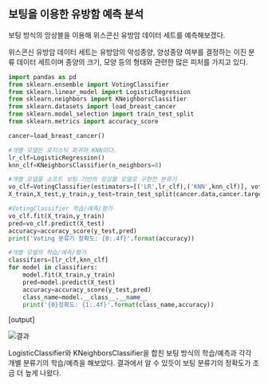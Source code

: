 ## 보팅을 이용한 유방함 예측 분석

보팅 방식의 앙상블을 이용해 위스콘신 유방암 데이터 세트를 예측해보겠다.

위스콘신 유방암 데이터 세트는 유방암의 악성종양, 양성종양 여부를 결정하는 이진 분류 데이터 세트이며 종양의 크기, 모양 등의 형태와 관련한 많은 피처를 가지고 있다.

```python
import pandas as pd
from sklearn.ensemble import VotingClassifier
from sklearn.linear_model import LogisticRegression
from sklearn.neighbors import KNeighborsClassifier
from sklearn.datasets import load_breast_cancer
from sklearn.model_selection import train_test_split
from sklearn.metrics import accuracy_score

cancer=load_breast_cancer()

#개별 모델은 로지스틱 회귀와 KNN이다.
lr_clf=LogisticRegression()
knn_clf=KNeighborsClassifier(n_neighbors=8)

#개별 모델을 소프트 보팅 기반의 앙상블 모델로 구현한 분류기
vo_clf=VotingClassifier(estimators=[('LR',lr_clf),('KNN',knn_clf)], voting='soft')
X_train,X_test,y_train,y_test=train_test_split(cancer.data,cancer.target, test_size=0.2, random_state=0)

#VotingClassifier 학습/예측/평가
vo_clf.fit(X_train,y_train)
pred=vo_clf.predict(X_test)
accuracy=accuracy_score(y_test,pred)
print('Voting 분류기 정확도: {0:.4f}'.format(accuracy))

#개별 모델의 학습/예측/평가
classifiers=[lr_clf,knn_clf]
for model in classifiers:
    model.fit(X_train,y_train)
    pred=model.predict(X_test)
    accuracy=accuracy_score(y_test,pred)
    class_name=model.__class__.__name__
    print('{0}정확도: {1:.4f}'.format(class_name,accuracy))
```

[output]

![결과](https://s3.us-west-2.amazonaws.com/secure.notion-static.com/ddbdaac0-bdf0-423e-b999-5a50a1bdcd1c/Untitled.png?X-Amz-Algorithm=AWS4-HMAC-SHA256&X-Amz-Credential=AKIAT73L2G45O3KS52Y5%2F20210607%2Fus-west-2%2Fs3%2Faws4_request&X-Amz-Date=20210607T152147Z&X-Amz-Expires=86400&X-Amz-Signature=cd6ba58e73cee5d0a8ad1890985132b210f085a611ec86fb05d44323addd62f4&X-Amz-SignedHeaders=host&response-content-disposition=filename%20%3D%22Untitled.png%22)

LogisticClassifier와 KNeighborsClassifier을 합친 보팅 방식의 학습/예측과 각각 개별 분류기의 학습/예측을 해보았다. 결과에서 알 수 있듯이 보팅 분류기의 정확도가 조금 더 높게 나왔다.
